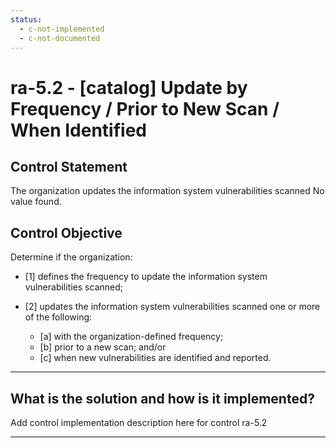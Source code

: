 ```yaml
---
status:
  - c-not-implemented
  - c-not-documented
---
```


# ra-5.2 - \[catalog\] Update by Frequency / Prior to New Scan / When Identified

## Control Statement

The organization updates the information system vulnerabilities scanned No value found.

## Control Objective

Determine if the organization:

- \[1\] defines the frequency to update the information system vulnerabilities scanned;

- \[2\] updates the information system vulnerabilities scanned one or more of the following:

  - \[a\] with the organization-defined frequency;
  - \[b\] prior to a new scan; and/or
  - \[c\] when new vulnerabilities are identified and reported.

______________________________________________________________________

## What is the solution and how is it implemented?

Add control implementation description here for control ra-5.2

______________________________________________________________________
